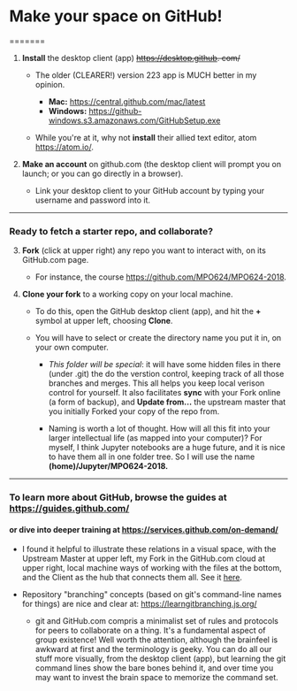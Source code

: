 # Make your space on GitHub!

=======
1. **Install** the desktop client (app) ~~https://desktop.github. com/~~  
   - The older (CLEARER!) version 223 app is MUCH better in my opinion.
      - **Mac:** https://central.github.com/mac/latest
      - **Windows:** https://github-windows.s3.amazonaws.com/GitHubSetup.exe

   - While you're at it, why not **install** their allied text editor, atom https://atom.io/.  

2. **Make an account** on github.com (the desktop client will prompt you on launch; or you can go directly in a browser).
   - Link your desktop client to your GitHub account by typing your username and password into it.

-----------------
### Ready to fetch a starter repo, and collaborate?

3. **Fork** (click at upper right) any repo you want to interact with, on its GitHub.com page.
   - For instance, the course https://github.com/MPO624/MPO624-2018.

4. **Clone your fork** to a working copy on your local machine.
   - To do this, open the GitHub desktop client (app), and hit the **+** symbol at upper left, choosing **Clone**.

   - You will have to select or create the directory name you put it in, on your own computer.

      - *This folder will be special*: it will have some hidden files in there (under .git) the do the verstion control, keeping track of all those branches and merges. This all helps you keep local verison control for yourself. It also facilitates **sync** with your Fork online (a form of backup), and **Update from...** the upstream master that you initially Forked your copy of the repo from.

       - Naming is worth a lot of thought. How will all this fit into your larger intellectual life (as mapped into your computer)? For myself, I think Jupyter notebooks are a huge future, and it is nice to have them all in one folder tree. So I will use the name **(home)/Jupyter/MPO624-2018.**

------------------

### To learn more about GitHub, browse the guides at https://guides.github.com/
#### or dive into deeper training at https://services.github.com/on-demand/

* I found it helpful to illustrate these relations in a visual space, with the Upstream Master at upper left, my Fork in the GitHub.com cloud at upper right, local machine ways of working with the files at the bottom, and the Client as the hub that connects them all. See it [here](https://github.com/MPO624/MPO624-2018/blob/master/classnotes/images/2018-01-23_Cloud_and_local_repos_layout.png).

* Repository "branching" concepts (based on git's command-line names for things) are nice and clear at: https://learngitbranching.js.org/

     - git and GitHub.com compris a minimalist set of rules and protocols for peers to collaborate on a thing. It's a fundamental aspect of group existence! Well worth the attention, although the brainfeel is awkward at first and the terminology is geeky. You can do all our stuff more visually, from the desktop client (app), but learning the git command lines show the bare bones behind it, and over time you may want to invest the brain space to memorize the command set.
